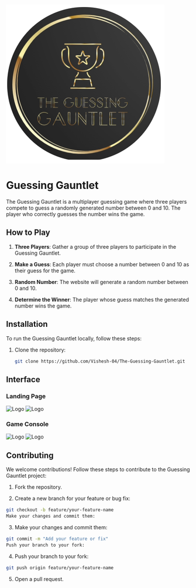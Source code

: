 <img src="assests/logo.png" alt="drawing" padding-right="100px"/>

# Guessing Gauntlet 

The Guessing Gauntlet is a multiplayer guessing game where three players compete to guess a randomly generated number between 0 and 10. The player who correctly guesses the number wins the game.

## How to Play

1. **Three Players**: Gather a group of three players to participate in the Guessing Gauntlet.

2. **Make a Guess**: Each player must choose a number between 0 and 10 as their guess for the game.

3. **Random Number**: The website will generate a random number between 0 and 10.

4. **Determine the Winner**: The player whose guess matches the generated number wins the game.

## Installation

To run the Guessing Gauntlet locally, follow these steps:

1. Clone the repository:

   ```bash
   git clone https://github.com/Vishesh-04/The-Guessing-Gauntlet.git


## Interface 
### Landing Page
![Logo](assests/ss.png)
![Logo](assests/ss1.png)

### Game Console
![Logo](assests/ss2.png)
![Logo](assests/ss3.png)



<!-- Add additional screenshots as needed -->
## Contributing
We welcome contributions! Follow these steps to contribute to the Guessing Gauntlet project:

1. Fork the repository.

2. Create a new branch for your feature or bug fix:

```bash
git checkout -b feature/your-feature-name
Make your changes and commit them:
```

3. Make your changes and commit them:
```bash
git commit -m "Add your feature or fix"
Push your branch to your fork:
```
4. Push your branch to your fork:

```bash
git push origin feature/your-feature-name
```

5. Open a pull request.
